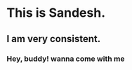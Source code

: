 <strong><H1>This is Sandesh.</strong></H1>
<H2>I am very consistent.</H2>
<h3> Hey, buddy! wanna come with me</h3>